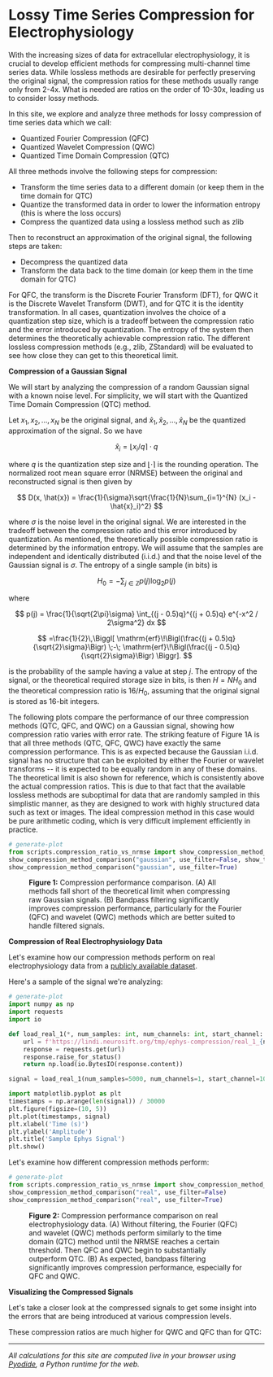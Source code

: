 # Lossy Time Series Compression for Electrophysiology

With the increasing sizes of data for extracellular electrophysiology, it is crucial to develop efficient methods for compressing multi-channel time series data. While lossless methods are desirable for perfectly preserving the original signal, the compression ratios for these methods usually range only from 2-4x. What is needed are ratios on the order of 10-30x, leading us to consider lossy methods.

In this site, we explore and analyze three methods for lossy compression of time series data which we call:

- Quantized Fourier Compression (QFC)
- Quantized Wavelet Compression (QWC)
- Quantized Time Domain Compression (QTC)

All three methods involve the following steps for compression:

- Transform the time series data to a different domain (or keep them in the time domain for QTC)
- Quantize the transformed data in order to lower the information entropy (this is where the loss occurs)
- Compress the quantized data using a lossless method such as zlib

Then to reconstruct an approximation of the original signal, the following steps are taken:

- Decompress the quantized data
- Transform the data back to the time domain (or keep them in the time domain for QTC)

For QFC, the transform is the Discrete Fourier Transform (DFT), for QWC it is the Discrete Wavelet Transform (DWT), and for QTC it is the identity transformation. In all cases, quantization involves the choice of a quantization step size, which is a tradeoff between the compression ratio and the error introduced by quantization. The entropy of the system then determines the theoretically achievable compression ratio. The different lossless compression methods (e.g., zlib, ZStandard) will be evaluated to see how close they can get to this theoretical limit.

**Compression of a Gaussian Signal**

We will start by analyzing the compression of a random Gaussian signal with a known noise level. For simplicity, we will start with the Quantized Time Domain Compression (QTC) method.

Let $x_1, x_2, \ldots, x_N$ be the original signal, and $\hat{x}_1, \hat{x}_2, \ldots, \hat{x}_N$ be the quantized approximation of the signal. So we have

$$
\hat{x}_i = \lfloor x_i / q \rceil \cdot q
$$

where $q$ is the quantization step size and $\lfloor \cdot \rceil$ is the rounding operation. The normalized root mean square error (NRMSE) between the original and reconstructed signal is then given by

$$
D(x, \hat{x}) = \frac{1}{\sigma}\sqrt{\frac{1}{N}\sum_{i=1}^{N} (x_i - \hat{x}_i)^2}
$$

where $\sigma$ is the noise level in the original signal. We are interested in the tradeoff between the compression ratio and this error introduced by quantization. As mentioned, the theoretically possible compression ratio is determined by the information entropy. We will assume that the samples are independent and identically distributed (i.i.d.) and that the noise level of the Gaussian signal is $\sigma$. The entropy of a single sample (in bits) is

$$
H_0 = -\sum_{j \in \mathbb{Z}} p(j) \log_2 p(j)
$$

where

$$
p(j) = \frac{1}{\sqrt{2\pi}\sigma} \int_{(j - 0.5)q}^{(j + 0.5)q} e^{-x^2 / 2\sigma^2} dx
$$

$$
=\frac{1}{2}\,\Biggl[
  \mathrm{erf}\!\Bigl(\frac{(j + 0.5)q}{\sqrt{2}\sigma}\Bigr)
  \;-\;
  \mathrm{erf}\!\Bigl(\frac{(j - 0.5)q}{\sqrt{2}\sigma}\Bigr)
\Biggr].
$$

is the probability of the sample having a value at step $j$. The entropy of the signal, or the theoretical required storage size in bits, is then $H = NH_0$ and the theoretical compression ratio is $16 / H_0$, assuming that the original signal is stored as 16-bit integers.

The following plots compare the performance of our three compression methods (QTC, QFC, and QWC) on a Gaussian signal, showing how compression ratio varies with error rate. The striking feature of Figure 1A is that all three methods (QTC, QFC, QWC) have exactly the same compression performance. This is as expected because the Gaussian i.i.d. signal has no structure that can be exploited by either the Fourier or wavelet transforms -- it is expected to be equally random in any of these domains. The theoretical limit is also shown for reference, which is consistently above the actual compression ratios. This is due to that fact that the available lossless methods are suboptimal for data that are randomly sampled in this simplistic manner, as they are designed to work with highly structured data such as text or images. The ideal compression method in this case would be pure arithmetic coding, which is very difficult implement efficiently in practice.

```python
# generate-plot
from scripts.compression_ratio_vs_nrmse import show_compression_method_comparison
show_compression_method_comparison("gaussian", use_filter=False, show_theoretical_for_reference=True)
show_compression_method_comparison("gaussian", use_filter=True)
```

<figure>
<figcaption>
<strong>Figure 1:</strong> Compression performance comparison. (A) All methods fall short of the theoretical limit when compressing raw Gaussian signals. (B) Bandpass filtering significantly improves compression performance, particularly for the Fourier (QFC) and wavelet (QWC) methods which are better suited to handle filtered signals.
</figcaption>
</figure>

**Compression of Real Electrophysiology Data**

Let's examine how our compression methods perform on real electrophysiology data from a [publicly available dataset](https://neurosift.app/?p=/nwb&url=https://api.dandiarchive.org/api/assets/c04f6b30-82bf-40e1-9210-34f0bcd8be24/download/&dandisetId=000409&dandisetVersion=draft).

Here's a sample of the signal we're analyzing:

```python
# generate-plot
import numpy as np
import requests
import io

def load_real_1(*, num_samples: int, num_channels: int, start_channel: int) -> np.ndarray:
    url = f'https://lindi.neurosift.org/tmp/ephys-compression/real_1_{num_samples}_{start_channel}_{num_channels}.npy'
    response = requests.get(url)
    response.raise_for_status()
    return np.load(io.BytesIO(response.content))

signal = load_real_1(num_samples=5000, num_channels=1, start_channel=101)

import matplotlib.pyplot as plt
timestamps = np.arange(len(signal)) / 30000
plt.figure(figsize=(10, 5))
plt.plot(timestamps, signal)
plt.xlabel('Time (s)')
plt.ylabel('Amplitude')
plt.title('Sample Ephys Signal')
plt.show()
```

Let's examine how different compression methods perform:

```python
# generate-plot
from scripts.compression_ratio_vs_nrmse import show_compression_method_comparison
show_compression_method_comparison("real", use_filter=False)
show_compression_method_comparison("real", use_filter=True)
```

<figure>
<figcaption>
<strong>Figure 2:</strong> Compression performance comparison on real electrophysiology data. (A) Without filtering, the Fourier (QFC) and wavelet (QWC) methods perform similarly to the time domain (QTC) method until the NRMSE reaches a certain threshold. Then QFC and QWC begin to substantially outperform QTC. (B) As expected, bandpass filtering significantly improves compression performance, especially for QFC and QWC.
</figcaption>
</figure>

**Visualizing the Compressed Signals**

Let's take a closer look at the compressed signals to get some insight into the errors that are being introduced at various compression levels.

<div class="DivCompressionPlot" wavelet_name="db4" num_samples="1024" signal_type="real_ephys_1" nrmses="0.4" filt_lowcut="300" filt_highcut="6000"></div>

<div class="DivCompressionPlot" wavelet_name="fourier" num_samples="1024" signal_type="real_ephys_1" nrmses="0.4" transform="fourier" filt_lowcut="300" filt_highcut="6000"></div>

These compression ratios are much higher for QWC and QFC than for QTC:

<div class="DivCompressionPlot" wavelet_name="time-domain" num_samples="1024" signal_type="real_ephys_1" nrmses="0.4" filt_lowcut="300" filt_highcut="6000"></div>

---

_All calculations for this site are computed live in your browser using [Pyodide](https://pyodide.org/), a Python runtime for the web._
